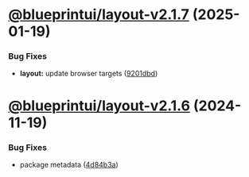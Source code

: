 # [@blueprintui/layout-v2.1.7](https://github.com/blueprintui/blueprintui/compare/@blueprintui/layout-v2.1.6...@blueprintui/layout-v2.1.7) (2025-01-19)


### Bug Fixes

* **layout:** update browser targets ([9201dbd](https://github.com/blueprintui/blueprintui/commit/9201dbd8fbe9598040679f5ab39fdd9a9bd4bfb6))

# [@blueprintui/layout-v2.1.6](https://github.com/blueprintui/blueprintui/compare/@blueprintui/layout-v2.1.5...@blueprintui/layout-v2.1.6) (2024-11-19)


### Bug Fixes

* package metadata ([4d84b3a](https://github.com/blueprintui/blueprintui/commit/4d84b3a717074c70f0d7816efee57f4381e90d4a))
